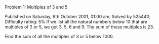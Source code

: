 Problem 1: Multiples of 3 and 5

Published on Saturday, 6th October 2001, 01:00 am; Solved by 525440; Difficulty rating: 5%
If we list all the natural numbers below 10 that are multiples of 3 or 5, we get 3, 5, 6 and 9. 
The sum of these multiples is 23.

Find the sum of all the multiples of 3 or 5 below 1000.
